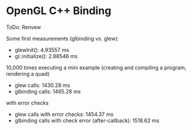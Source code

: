 OpenGL C++ Binding
====

ToDo: Renvew 

Some first measurements (glbinding vs. glew):

 * glewInit(): 4.93557 ms
 * gl::initialize(): 2.88546 ms

10,000 times executing a mini example (creating and compiling a program, rendering a quad)

 * glew calls: 1430.28 ms
 * glbinding calls: 1465.28 ms

with error checks

 * glew calls with error checks: 1454.37 ms
 * glbinding calls with check error (after-callback): 1518.62 ms
